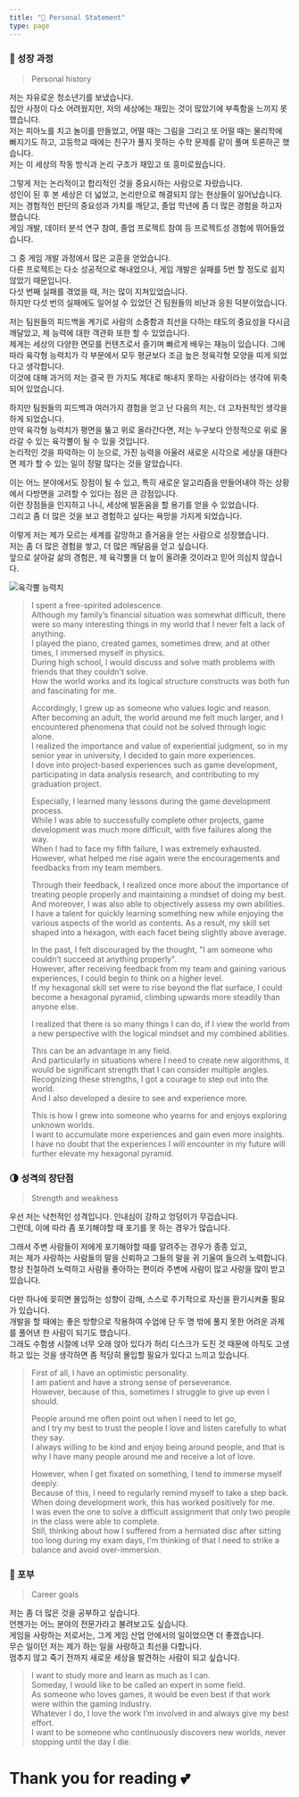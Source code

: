 ```yaml
---
title: "🌟 Personal Statement"
type: page
---
```


### 🐣 성장 과정
> Personal history

저는 자유로운 청소년기를 보냈습니다.  
집안 사정이 다소 어려웠지만, 저의 세상에는 재밌는 것이 많았기에 부족함을 느끼지 못했습니다.  
저는 피아노를 치고 놀이를 만들었고, 어떨 때는 그림을 그리고 또 어떨 때는 물리학에 빠지기도 하고, 고등학교 때에는 친구가 풀지 못하는 수학 문제를 같이 풀며 토론하곤 했습니다.  
저는 이 세상의 작동 방식과 논리 구조가 재밌고 또 흥미로웠습니다.  

그렇게 저는 논리적이고 합리적인 것을 중요시하는 사람으로 자랐습니다.  
성인이 된 후 본 세상은 더 넓었고, 논리만으로 해결되지 않는 현상들이 일어났습니다.  
저는 경험적인 판단의 중요성과 가치를 깨닫고, 졸업 학년에 좀 더 많은 경험을 하고자 했습니다.  
게임 개발, 데이터 분석 연구 참여, 졸업 프로젝트 참여 등 프로젝트성 경험에 뛰어들었습니다.  

그 중 게임 개발 과정에서 많은 교훈을 얻었습니다.  
다른 프로젝트는 다소 성공적으로 해내었으나, 게임 개발은 실패를 5번 할 정도로 쉽지 않았기 때문입니다.  
다섯 번째 실패를 겪었을 때, 저는 많이 지쳐있었습니다.  
하지만 다섯 번의 실패에도 일어설 수 있었던 건 팀원들의 비난과 응원 덕분이었습니다.  

저는 팀원들의 피드백을 계기로 사람의 소중함과 최선을 다하는 태도의 중요성을 다시금 깨달았고, 제 능력에 대한 객관화 또한 할 수 있었습니다.  
제게는 세상의 다양한 면모를 컨텐츠로서 즐기며 빠르게 배우는 재능이 있습니다.
그에 따라 육각형 능력치가 각 부문에서 모두 평균보다 조금 높은 정육각형 모양을 띠게 되었다고 생각합니다.  
이것에 대해 과거의 저는 결국 한 가지도 제대로 해내지 못하는 사람이라는 생각에 위축되어 있었습니다.  

하지만 팀원들의 피드백과 여러가지 경험을 얻고 난 다음의 저는, 더 고차원적인 생각을 하게 되었습니다.  
만약 육각형 능력치가 평면을 뚫고 위로 올라간다면, 저는 누구보다 안정적으로 위로 올라갈 수 있는 육각뿔이 될 수 있을 것입니다.  
논리적인 것을 파악하는 이 눈으로, 가진 능력을 아울러 새로운 시각으로 세상을 대한다면 제가 할 수 있는 일이 정말 많다는 것을 알았습니다.  
  
이는 어느 분야에서도 장점이 될 수 있고, 특히 새로운 알고리즘을 만들어내야 하는 상황에서 다방면을 고려할 수 있다는 점은 큰 강점입니다.  
이런 장점들을 인지하고 나니, 세상에 발돋움을 할 용기를 얻을 수 있었습니다.  
그리고 좀 더 많은 것을 보고 경험하고 싶다는 욕망을 가지게 되었습니다.  

이렇게 저는 제가 모르는 세계를 갈망하고 즐거움을 얻는 사람으로 성장했습니다.  
저는 좀 더 많은 경험을 쌓고, 더 많은 깨달음을 얻고 싶습니다.  
앞으로 살아갈 삶의 경험은, 제 육각뿔을 더 높이 올려줄 것이라고 믿어 의심치 않습니다.  

![육각뿔 능력치](/image/profile/HexagonalPyramid.png)

> I spent a free-spirited adolescence.  
> Although my family’s financial situation was somewhat difficult, there were so many interesting things in my world that I never felt a lack of anything.  
> I played the piano, created games, sometimes drew, and at other times, I immersed myself in physics.  
> During high school, I would discuss and solve math problems with friends that they couldn't solve.  
> How the world works and its logical structure constructs was both fun and fascinating for me.  
> 
> Accordingly, I grew up as someone who values logic and reason.  
> After becoming an adult, the world around me felt much larger, and I encountered phenomena that could not be solved through logic alone.  
> I realized the importance and value of experiential judgment, so in my senior year in university, I decided to gain more experiences.  
> I dove into project-based experiences such as game development, participating in data analysis research, and contributing to my graduation project.  
> 
> Especially, I learned many lessons during the game development process.  
> While I was able to successfully complete other projects, game development was much more difficult, with five failures along the way.  
> When I had to face my fifth failure, I was extremely exhausted.  
> However, what helped me rise again were the encouragements and feedbacks from my team members.  
>   
> Through their feedback, I realized once more about the importance of treating people properly and maintaining a mindset of doing my best.  
> And moreover, I was also able to objectively assess my own abilities.  
> I have a talent for quickly learning something new while enjoying the various aspects of the world as contents.
> As a result, my skill set shaped into a hexagon, with each facet being slightly above average.  
>    
> In the past, I felt discouraged by the thought, "I am someone who couldn’t succeed at anything properly".  
> However, after receiving feedback from my team and gaining various experiences, I could begin to think on a higher level.  
> If my hexagonal skill set were to rise beyond the flat surface, I could become a hexagonal pyramid, climbing upwards more steadily than anyone else.  
>  
> I realized that there is so many things I can do, if I view the world from a new perspective with the logical mindset and my combined abilities.  
>   
> This can be an advantage in any field.  
> And particularly in situations where I need to create new algorithms, it would be significant strength that I can consider multiple angles.  
> Recognizing these strengths, I got a courage to step out into the world.  
> And I also developed a desire to see and experience more.  
>   
> This is how I grew into someone who yearns for and enjoys exploring unknown worlds.  
> I want to accumulate more experiences and gain even more insights.  
> I have no doubt that the experiences I will encounter in my future will further elevate my hexagonal pyramid.  
  

  
### 🌗 성격의 장단점
> Strength and weakness

우선 저는 낙천적인 성격입니다. 인내심이 강하고 엉덩이가 무겁습니다.  
그런데, 이에 따라 좀 포기해야할 때 포기를 못 하는 경우가 많습니다.  

그래서 주변 사람들이 저에게 포기해야할 때를 알려주는 경우가 종종 있고,  
저는 제가 사랑하는 사람들의 말을 신뢰하고 그들의 말을 귀 기울여 들으려 노력합니다.  
항상 친절하려 노력하고 사람을 좋아하는 편이라 주변에 사람이 많고 사랑을 많이 받고 있습니다.  

다만 하나에 꽂히면 몰입하는 성향이 강해, 스스로 주기적으로 자신을 환기시켜줄 필요가 있습니다.  
개발을 할 때에는 좋은 방향으로 작용하여 수업에 단 두 명 밖에 풀지 못한 어려운 과제를 풀어낸 한 사람이 되기도 했습니다.  
그래도 수험생 시절에 너무 오래 앉아 있다가 허리 디스크가 도진 것 때문에 아직도 고생하고 있는 것을 생각하면 좀 적당히 몰입할 필요가 있다고 느끼고 있습니다.  

> First of all, I have an optimistic personality.  
> I am patient and have a strong sense of perseverance.  
> However, because of this, sometimes I struggle to give up even I should.  
> 
> People around me often point out when I need to let go,  
> and I try my best to trust the people I love and listen carefully to what they say.  
> I always willing to be kind and enjoy being around people, and that is why I have many people around me and receive a lot of love.  
> 
> However, when I get fixated on something, I tend to immerse myself deeply.  
> Because of this, I need to regularly remind myself to take a step back.  
> When doing development work, this has worked positively for me.  
> I was even the one to solve a difficult assignment that only two people in the class were able to complete.  
> Still, thinking about how I suffered from a herniated disc after sitting too long during my exam days, I'm thinking of that I need to strike a balance and avoid over-immersion.  
  
  
  
### 🚀 포부
> Career goals

저는 좀 더 많은 것을 공부하고 싶습니다.  
언젠가는 어느 분야의 전문가라고 불려보고도 싶습니다.  
게임을 사랑하는 저로서는, 그게 게임 산업 안에서의 일이었으면 더 좋겠습니다.  
무슨 일이던 저는 제가 하는 일을 사랑하고 최선을 다합니다.  
멈추지 않고 죽기 전까지 새로운 세상을 발견하는 사람이 되고 싶습니다.  

> I want to study more and learn as much as I can.  
> Someday, I would like to be called an expert in some field.  
> As someone who loves games, it would be even best if that work were within the gaming industry.  
> Whatever I do, I love the work I’m involved in and always give my best effort.  
> I want to be someone who continuously discovers new worlds, never stopping until the day I die.  


# Thank you for reading 💕
